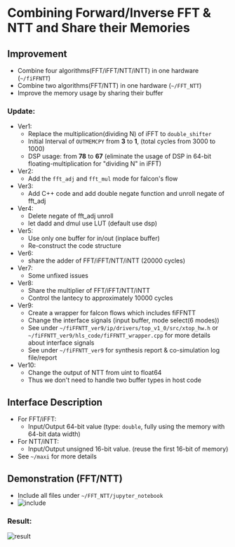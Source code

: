 # Combining Forward/Inverse FFT & NTT and Share their Memories

## Improvement

- Combine four algorithms(FFT/iFFT/NTT/iNTT) in one hardware (`~/fiFFNTT`)
- Combine two algorithms(FFT/NTT) in one hardware (`~/FFT_NTT`)
- Improve the memory usage by sharing their buffer

### Update:

- Ver1:
  - Replace the multiplication(dividing N) of iFFT to `double_shifter`
  - Initial Interval of `OUTMEMCPY` from **3** to **1**, (total cycles from 3000 to 1000)
  - DSP usage: from **78** to **67** (eliminate the usage of DSP in 64-bit floating-multiplication for "dividing N" in iFFT)
- Ver2:
  - Add the `fft_adj` and `fft_mul` mode for falcon's flow
- Ver3:
  - Add C++ code and add double negate function and unroll negate of fft_adj
- Ver4:
  - Delete negate of fft_adj unroll
  - let dadd and dmul use LUT (default use dsp)
- Ver5:
  - Use only one buffer for in/out (inplace buffer)
  - Re-construct the code structure
- Ver6:
  - share the adder of FFT/iFFT/NTT/iNTT (20000 cycles)
- Ver7:
  - Some unfixed issues
- Ver8:
  - Share the multiplier of FFT/iFFT/NTT/iNTT
  - Control the lantecy to approximately 10000 cycles
- Ver9:
  - Create a wrapper for falcon flows which includes fiFFNTT
  - Change the interface signals (input buffer, mode select(6 modes))
  - See under `~/fiFFNTT_ver9/ip/drivers/top_v1_0/src/xtop_hw.h` or `~/fiFFNTT_ver9/hls_code/fiFFNTT_wrapper.cpp` for more details about interface signals
  - See under `~/fiFFNTT_ver9` for synthesis report & co-simulation log file/report
- Ver10:
  - Change the output of NTT from uint to float64
  - Thus we don't need to handle two buffer types in host code
  
## Interface Description

- For FFT/iFFT: 
  - Input/Output 64-bit value (type: `double`, fully using the memory with 64-bit data width)
- For NTT/iNTT:
  - Input/Output unsigned 16-bit value. (reuse the first 16-bit of memory)
- See `~/maxi` for more details

## Demonstration (FFT/NTT)

- Include all files under `~/FFT_NTT/jupyter_notebook`
- ![include](https://github.com/vic9112/PQC_Falcon/assets/137171415/58350d74-daaf-48d8-a206-1561a9309e8a)

### Result:

![result](https://github.com/vic9112/PQC_Falcon/assets/137171415/1b97f53f-02b6-4baa-baeb-2487722306fe)

